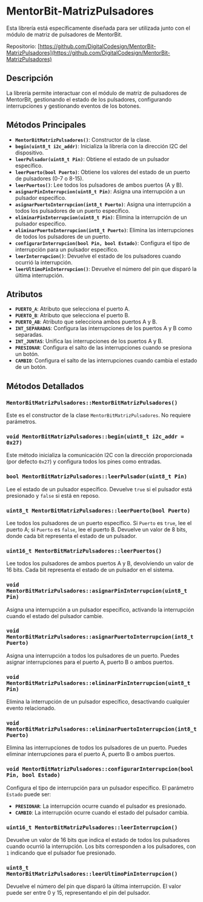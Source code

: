 
# MentorBit-MatrizPulsadores

Esta librería está específicamente diseñada para ser utilizada junto con el módulo de matriz de pulsadores de MentorBit.

Repositorio: [https://github.com/DigitalCodesign/MentorBit-MatrizPulsadores](https://github.com/DigitalCodesign/MentorBit-MatrizPulsadores)

## Descripción

La librería permite interactuar con el módulo de matriz de pulsadores de MentorBit, gestionando el estado de los pulsadores, configurando interrupciones y gestionando eventos de los botones.

## Métodos Principales

- **`MentorBitMatrizPulsadores()`**: Constructor de la clase.
- **`begin(uint8_t i2c_addr)`**: Inicializa la librería con la dirección I2C del dispositivo.
- **`leerPulsador(uint8_t Pin)`**: Obtiene el estado de un pulsador específico.
- **`leerPuerto(bool Puerto)`**: Obtiene los valores del estado de un puerto de pulsadores (0-7 o 8-15).
- **`leerPuertos()`**: Lee todos los pulsadores de ambos puertos (A y B).
- **`asignarPinInterrupcion(uint8_t Pin)`**: Asigna una interrupción a un pulsador específico.
- **`asignarPuertoInterrupcion(int8_t Puerto)`**: Asigna una interrupción a todos los pulsadores de un puerto específico.
- **`eliminarPinInterrupcion(uint8_t Pin)`**: Elimina la interrupción de un pulsador específico.
- **`eliminarPuertoInterrupcion(int8_t Puerto)`**: Elimina las interrupciones de todos los pulsadores de un puerto.
- **`configurarInterrupcion(bool Pin, bool Estado)`**: Configura el tipo de interrupción para un pulsador específico.
- **`leerInterrupcion()`**: Devuelve el estado de los pulsadores cuando ocurrió la interrupción.
- **`leerUltimoPinInterrupcion()`**: Devuelve el número del pin que disparó la última interrupción.

## Atributos

- **`PUERTO_A`**: Atributo que selecciona el puerto A.
- **`PUERTO_B`**: Atributo que selecciona el puerto B.
- **`PUERTO_AB`**: Atributo que selecciona ambos puertos A y B.
- **`INT_SEPARADAS`**: Configura las interrupciones de los puertos A y B como separadas.
- **`INT_JUNTAS`**: Unifica las interrupciones de los puertos A y B.
- **`PRESIONAR`**: Configura el salto de las interrupciones cuando se presiona un botón.
- **`CAMBIO`**: Configura el salto de las interrupciones cuando cambia el estado de un botón.

## Métodos Detallados

### `MentorBitMatrizPulsadores::MentorBitMatrizPulsadores()`

Este es el constructor de la clase `MentorBitMatrizPulsadores`. No requiere parámetros.

### `void MentorBitMatrizPulsadores::begin(uint8_t i2c_addr = 0x27)`

Este método inicializa la comunicación I2C con la dirección proporcionada (por defecto `0x27`) y configura todos los pines como entradas.

### `bool MentorBitMatrizPulsadores::leerPulsador(uint8_t Pin)`

Lee el estado de un pulsador específico. Devuelve `true` si el pulsador está presionado y `false` si está en reposo.

### `uint8_t MentorBitMatrizPulsadores::leerPuerto(bool Puerto)`

Lee todos los pulsadores de un puerto específico. Si `Puerto` es `true`, lee el puerto A; si `Puerto` es `false`, lee el puerto B. Devuelve un valor de 8 bits, donde cada bit representa el estado de un pulsador.

### `uint16_t MentorBitMatrizPulsadores::leerPuertos()`

Lee todos los pulsadores de ambos puertos A y B, devolviendo un valor de 16 bits. Cada bit representa el estado de un pulsador en el sistema.

### `void MentorBitMatrizPulsadores::asignarPinInterrupcion(uint8_t Pin)`

Asigna una interrupción a un pulsador específico, activando la interrupción cuando el estado del pulsador cambie.

### `void MentorBitMatrizPulsadores::asignarPuertoInterrupcion(int8_t Puerto)`

Asigna una interrupción a todos los pulsadores de un puerto. Puedes asignar interrupciones para el puerto A, puerto B o ambos puertos.

### `void MentorBitMatrizPulsadores::eliminarPinInterrupcion(uint8_t Pin)`

Elimina la interrupción de un pulsador específico, desactivando cualquier evento relacionado.

### `void MentorBitMatrizPulsadores::eliminarPuertoInterrupcion(int8_t Puerto)`

Elimina las interrupciones de todos los pulsadores de un puerto. Puedes eliminar interrupciones para el puerto A, puerto B o ambos puertos.

### `void MentorBitMatrizPulsadores::configurarInterrupcion(bool Pin, bool Estado)`

Configura el tipo de interrupción para un pulsador específico. El parámetro `Estado` puede ser:
- **`PRESIONAR`**: La interrupción ocurre cuando el pulsador es presionado.
- **`CAMBIO`**: La interrupción ocurre cuando el estado del pulsador cambia.

### `uint16_t MentorBitMatrizPulsadores::leerInterrupcion()`

Devuelve un valor de 16 bits que indica el estado de todos los pulsadores cuando ocurrió la interrupción. Los bits corresponden a los pulsadores, con `1` indicando que el pulsador fue presionado.

### `uint8_t MentorBitMatrizPulsadores::leerUltimoPinInterrupcion()`

Devuelve el número del pin que disparó la última interrupción. El valor puede ser entre 0 y 15, representando el pin del pulsador.
